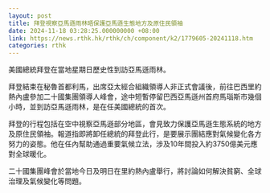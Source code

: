 ```yaml
---
layout: post
title: 拜登視察亞馬遜雨林晤保護亞馬遜生態地方及原住民領袖
date: 2024-11-18 03:28:25.000000000 +08:00
link: https://news.rthk.hk/rthk/ch/component/k2/1779605-20241118.htm
categories: rthk
---
```


美國總統拜登在當地星期日歷史性到訪亞馬遜雨林。

拜登結束在秘魯首都利馬，出席亞太經合組織領導人非正式會議後，前往巴西里約熱內盧參加二十國集團領導人峰會，途中短暫停留巴西亞馬遜州首府馬瑙斯市幾個小時，並到訪亞馬遜雨林，是在任美國總統的首次。

拜登的行程包括在空中視察亞馬遜部分地區，會見致力保護亞馬遜生態系統的地方及原住民領袖。報道指即將卸任總統的拜登此行，是要展示團結應對氣候變化各方努力的姿態。他在任內幫助通過重要氣候立法，涉及10年間投入約3750億美元應對全球暖化。

二十國集團峰會於當地今日及明日在里約熱內盧舉行，將討論如何解決貧窮、全球治理及氣候變化等問題。
